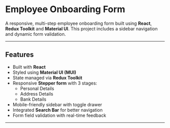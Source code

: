 # Employee Onboarding Form

A responsive, multi-step employee onboarding form built using **React**, **Redux Toolkit** and **Material UI**. This project includes a sidebar navigation and dynamic form validation.

---

## Features

- Built with **React**
- Styled using **Material UI (MUI)**
- State managed via **Redux Toolkit**
- Responsive **Stepper form** with 3 stages:
  - Personal Details
  - Address Details
  - Bank Details
- Mobile-friendly sidebar with toggle drawer
- Integrated **Search Bar** for better navigation
- Form field validation with real-time feedback
---

